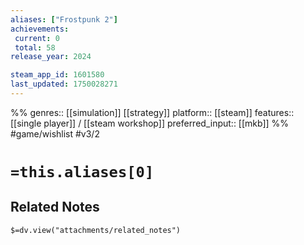 ```yaml
---
aliases: ["Frostpunk 2"]
achievements:
 current: 0
 total: 58
release_year: 2024

steam_app_id: 1601580
last_updated: 1750028271
---
```

%%
genres:: [[simulation]] [[strategy]]
platform:: [[steam]]
features:: [[single player]] / [[steam workshop]]
preferred_input:: [[mkb]]
%%
#game/wishlist
#v3/2

# `=this.aliases[0]`
## Related Notes
`$=dv.view("attachments/related_notes")`